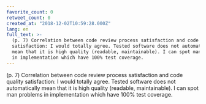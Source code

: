 ```yaml
---
favorite_count: 0
retweet_count: 0
created_at: "2018-12-02T10:59:28.000Z"
lang: en
full_text: >-
  (p. 7) Correlation between code review process satisfaction and code quality
  satisfaction: I would totally agree. Tested software does not automatically
  mean that it is high quality (readable, maintainable). I can spot man problems
  in implementation which have 100% test coverage.
---
```


(p. 7) Correlation between code review process satisfaction and code quality
satisfaction: I would totally agree. Tested software does not automatically mean
that it is high quality (readable, maintainable). I can spot man problems in
implementation which have 100% test coverage.
